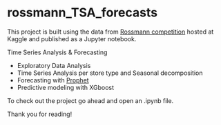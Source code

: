# rossmann_TSA_forecasts

This project is built using the data from [Rossmann competition](https://www.kaggle.com/c/rossmann-store-sales) hosted at Kaggle and published as a Jupyter notebook.

Time Series Analysis & Forecasting

- Exploratory Data Analysis
- Time Series Analysis per store type and Seasonal decomposition
- Forecasting with [Prophet](https://github.com/facebookincubator/prophet)
- Predictive modeling with XGboost

To check out the project go ahead and open an .ipynb file.

Thank you for reading!
